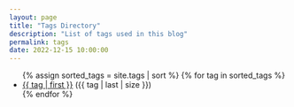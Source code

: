 ```yaml
---
layout: page
title: "Tags Directory"
description: "List of tags used in this blog"
permalink: tags
date: 2022-12-15 10:00:00
---
```


<ul>
  {% assign sorted_tags = site.tags | sort %}
  {% for tag in sorted_tags %}
    <li><a href="/tags/{{ tag | first | slugify }}">{{ tag | first }}</a> ({{ tag | last | size }})</li>
  {% endfor %}
</ul>